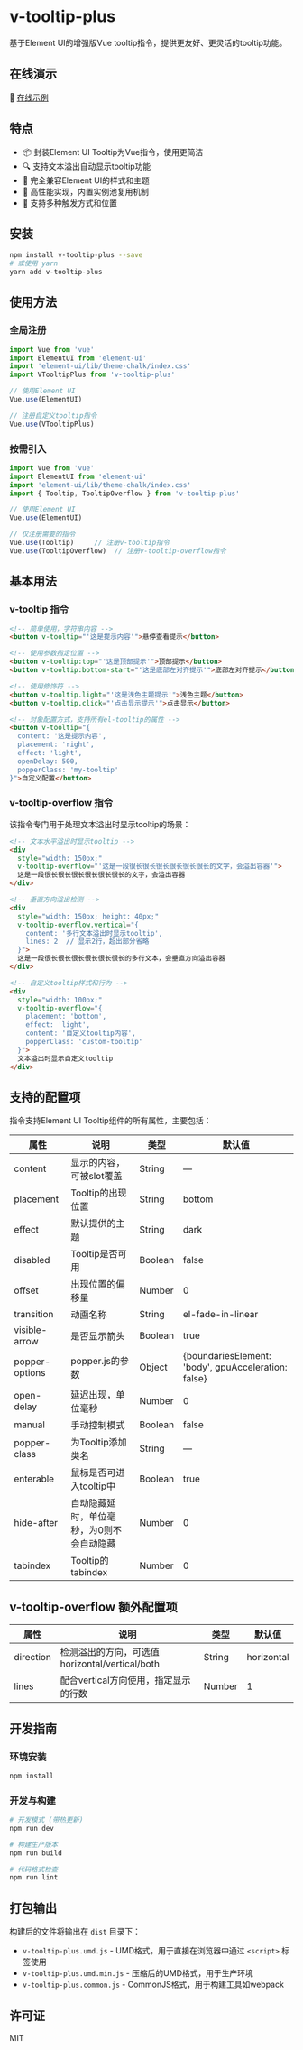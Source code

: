 # v-tooltip-plus

基于Element UI的增强版Vue tooltip指令，提供更友好、更灵活的tooltip功能。

## 在线演示

🔗 [在线示例](https://kakage553656552.github.io/v-tooltip-plus/)

## 特点

- 📦 封装Element UI Tooltip为Vue指令，使用更简洁
- 🔍 支持文本溢出自动显示tooltip功能
- 🎨 完全兼容Element UI的样式和主题
- 🚀 高性能实现，内置实例池复用机制
- 📱 支持多种触发方式和位置

## 安装

```bash
npm install v-tooltip-plus --save
# 或使用 yarn
yarn add v-tooltip-plus
```

## 使用方法

### 全局注册

```js
import Vue from 'vue'
import ElementUI from 'element-ui'
import 'element-ui/lib/theme-chalk/index.css'
import VTooltipPlus from 'v-tooltip-plus'

// 使用Element UI
Vue.use(ElementUI)

// 注册自定义tooltip指令
Vue.use(VTooltipPlus)
```

### 按需引入

```js
import Vue from 'vue'
import ElementUI from 'element-ui'
import 'element-ui/lib/theme-chalk/index.css'
import { Tooltip, TooltipOverflow } from 'v-tooltip-plus'

// 使用Element UI
Vue.use(ElementUI)

// 仅注册需要的指令
Vue.use(Tooltip)     // 注册v-tooltip指令
Vue.use(TooltipOverflow)  // 注册v-tooltip-overflow指令
```

## 基本用法

### v-tooltip 指令

```html
<!-- 简单使用，字符串内容 -->
<button v-tooltip="'这是提示内容'">悬停查看提示</button>

<!-- 使用参数指定位置 -->
<button v-tooltip:top="'这是顶部提示'">顶部提示</button>
<button v-tooltip:bottom-start="'这是底部左对齐提示'">底部左对齐提示</button>

<!-- 使用修饰符 -->
<button v-tooltip.light="'这是浅色主题提示'">浅色主题</button>
<button v-tooltip.click="'点击显示提示'">点击显示</button>

<!-- 对象配置方式，支持所有el-tooltip的属性 -->
<button v-tooltip="{
  content: '这是提示内容',
  placement: 'right',
  effect: 'light',
  openDelay: 500,
  popperClass: 'my-tooltip'
}">自定义配置</button>
```

### v-tooltip-overflow 指令

该指令专门用于处理文本溢出时显示tooltip的场景：

```html
<!-- 文本水平溢出时显示tooltip -->
<div 
  style="width: 150px;"
  v-tooltip-overflow="'这是一段很长很长很长很长很长很长的文字，会溢出容器'">
  这是一段很长很长很长很长很长很长的文字，会溢出容器
</div>

<!-- 垂直方向溢出检测 -->
<div 
  style="width: 150px; height: 40px;"
  v-tooltip-overflow.vertical="{
    content: '多行文本溢出时显示tooltip',
    lines: 2  // 显示2行，超出部分省略
  }">
  这是一段很长很长很长很长很长很长的多行文本，会垂直方向溢出容器
</div>

<!-- 自定义tooltip样式和行为 -->
<div 
  style="width: 100px;"
  v-tooltip-overflow="{
    placement: 'bottom',
    effect: 'light',
    content: '自定义tooltip内容',
    popperClass: 'custom-tooltip'
  }">
  文本溢出时显示自定义tooltip
</div>
```

## 支持的配置项

指令支持Element UI Tooltip组件的所有属性，主要包括：

| 属性           | 说明                                                 | 类型           | 默认值       |
|---------------|------------------------------------------------------|---------------|-------------|
| content       | 显示的内容，可被slot覆盖                                | String        | —           |
| placement     | Tooltip的出现位置                                     | String        | bottom      |
| effect        | 默认提供的主题                                         | String        | dark        |
| disabled      | Tooltip是否可用                                       | Boolean       | false       |
| offset        | 出现位置的偏移量                                       | Number        | 0           |
| transition    | 动画名称                                              | String        | el-fade-in-linear |
| visible-arrow | 是否显示箭头                                           | Boolean       | true        |
| popper-options| popper.js的参数                                       | Object        | {boundariesElement: 'body', gpuAcceleration: false} |
| open-delay    | 延迟出现，单位毫秒                                     | Number        | 0           |
| manual        | 手动控制模式                                           | Boolean       | false       |
| popper-class  | 为Tooltip添加类名                                     | String        | —           |
| enterable     | 鼠标是否可进入tooltip中                                | Boolean       | true        |
| hide-after    | 自动隐藏延时，单位毫秒，为0则不会自动隐藏                | Number        | 0           |
| tabindex      | Tooltip的tabindex                                    | Number        | 0           |

## v-tooltip-overflow 额外配置项

| 属性           | 说明                                                 | 类型           | 默认值       |
|---------------|------------------------------------------------------|---------------|-------------|
| direction     | 检测溢出的方向，可选值horizontal/vertical/both          | String        | horizontal  |
| lines         | 配合vertical方向使用，指定显示的行数                     | Number        | 1           |

## 开发指南

### 环境安装

```bash
npm install
```

### 开发与构建

```bash
# 开发模式 (带热更新)
npm run dev

# 构建生产版本
npm run build

# 代码格式检查
npm run lint
```

## 打包输出

构建后的文件将输出在 `dist` 目录下：

- `v-tooltip-plus.umd.js` - UMD格式，用于直接在浏览器中通过 `<script>` 标签使用
- `v-tooltip-plus.umd.min.js` - 压缩后的UMD格式，用于生产环境
- `v-tooltip-plus.common.js` - CommonJS格式，用于构建工具如webpack

## 许可证

MIT 
